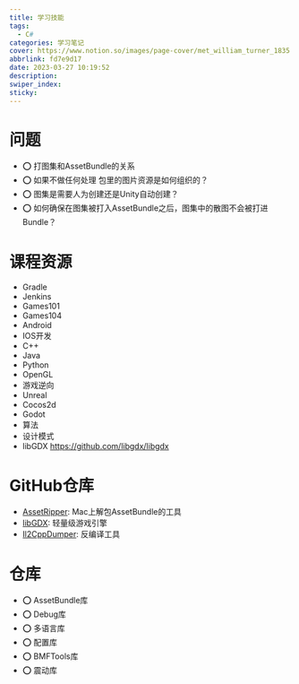 ```yaml
---
title: 学习技能
tags:
  - C#
categories: 学习笔记
cover: https://www.notion.so/images/page-cover/met_william_turner_1835.jpg
abbrlink: fd7e9d17
date: 2023-03-27 10:19:52
description:
swiper_index:
sticky:
---
```


# 问题

- ⭕️ 打图集和AssetBundle的关系
- ⭕️ 如果不做任何处理 包里的图片资源是如何组织的？
- ⭕️ 图集是需要人为创建还是Unity自动创建？
- ⭕️ 如何确保在图集被打入AssetBundle之后，图集中的散图不会被打进Bundle？

# 课程资源

- Gradle
- Jenkins
- Games101
- Games104
- Android
- IOS开发
- C++
- Java
- Python
- OpenGL
- 游戏逆向
- Unreal
- Cocos2d
- Godot
- 算法
- 设计模式
- libGDX https://github.com/libgdx/libgdx

# GitHub仓库

- [AssetRipper](https://github.com/AssetRipper/AssetRipper): Mac上解包AssetBundle的工具
- [libGDX](https://github.com/libgdx/libgdx): 轻量级游戏引擎
- [Il2CppDumper](https://github.com/Perfare/Il2CppDumper): 反编译工具

# 仓库

- ⭕️ AssetBundle库
- ⭕️ Debug库
- ⭕️ 多语言库
- ⭕️ 配置库
- ⭕️ BMFTools库
- ⭕️ 震动库


